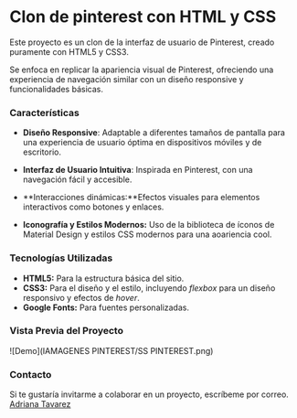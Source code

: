 # Clon de pinterest con HTML y CSS
Este proyecto es un clon de la interfaz de usuario de Pinterest, creado puramente con HTML5 y CSS3.

Se enfoca en replicar la apariencia visual de Pinterest, ofreciendo una experiencia de navegación similar con un diseño responsive y funcionalidades básicas.

### Características

* **Diseño Responsive**: Adaptable a diferentes tamaños de pantalla para una experiencia de usuario óptima en dispositivos móviles y de escritorio.
  
* **Interfaz de Usuario Intuitiva**: Inspirada en Pinterest, con una navegación fácil y accesible.
  
* **Interacciones dinámicas:**Efectos visuales para elementos interactivos como botones y enlaces.
  
* **Iconografía y Estilos Modernos:** Uso de la biblioteca de íconos de Material Design y estilos CSS modernos para una aoariencia cool.

 ### Tecnologías Utilizadas
 +  **HTML5:** Para la estructura básica del sitio.
 +  **CSS3:** Para el diseño y el estilo, incluyendo _flexbox_ para un diseño responsivo y efectos de _hover_.
 +  **Google Fonts:** Para fuentes personalizadas.

### Vista Previa del Proyecto  
![Demo](IAMAGENES PINTEREST/SS PINTEREST.png)

### Contacto
Si te gustaría invitarme a colaborar en un proyecto, escríbeme por correo. [Adriana Tavarez](adrianatavarez223@gmail.com)
